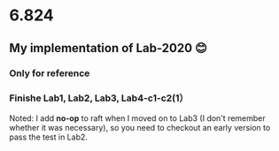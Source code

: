 # 6.824
## My implementation of Lab-2020 😊
### Only for reference

### Finishe Lab1, Lab2, Lab3, Lab4-c1-c2(1）

Noted: I add **no-op** to raft when I moved on to Lab3 (I don't remember whether it was necessary), so you need to checkout an early version to pass the test in Lab2.
